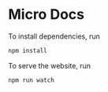 # Micro Docs

To install dependencies, run

```sh
npm install
```

To serve the website, run

```sh
npm run watch
```
